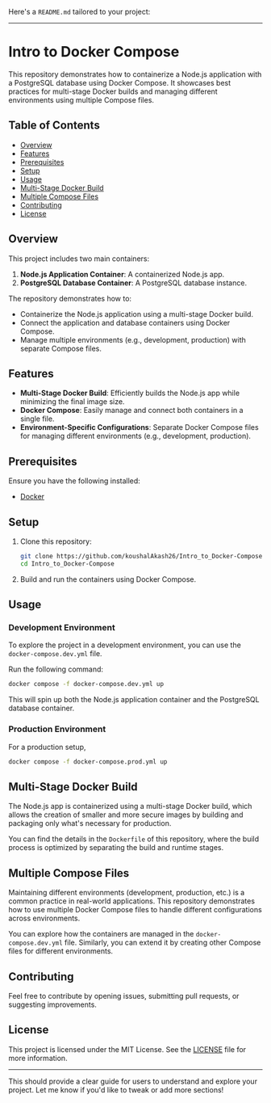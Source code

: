 Here's a `README.md` tailored to your project:

---

# Intro to Docker Compose

This repository demonstrates how to containerize a Node.js application with a PostgreSQL database using Docker Compose. It showcases best practices for multi-stage Docker builds and managing different environments using multiple Compose files.

## Table of Contents
- [Overview](#overview)
- [Features](#features)
- [Prerequisites](#prerequisites)
- [Setup](#setup)
- [Usage](#usage)
- [Multi-Stage Docker Build](#multi-stage-docker-build)
- [Multiple Compose Files](#multiple-compose-files)
- [Contributing](#contributing)
- [License](#license)

## Overview

This project includes two main containers:
1. **Node.js Application Container**: A containerized Node.js app.
2. **PostgreSQL Database Container**: A PostgreSQL database instance.

The repository demonstrates how to:
- Containerize the Node.js application using a multi-stage Docker build.
- Connect the application and database containers using Docker Compose.
- Manage multiple environments (e.g., development, production) with separate Compose files.

## Features
- **Multi-Stage Docker Build**: Efficiently builds the Node.js app while minimizing the final image size.
- **Docker Compose**: Easily manage and connect both containers in a single file.
- **Environment-Specific Configurations**: Separate Docker Compose files for managing different environments (e.g., development, production).

## Prerequisites

Ensure you have the following installed:
- [Docker](https://www.docker.com/get-started)


## Setup

1. Clone this repository:

    ```bash
    git clone https://github.com/koushalAkash26/Intro_to_Docker-Compose.git
    cd Intro_to_Docker-Compose
    ```

2. Build and run the containers using Docker Compose.

## Usage

### Development Environment

To explore the project in a development environment, you can use the `docker-compose.dev.yml` file.

Run the following command:

```bash
docker compose -f docker-compose.dev.yml up
```

This will spin up both the Node.js application container and the PostgreSQL database container.

### Production Environment

For a production setup, 
```bash
docker compose -f docker-compose.prod.yml up
```

## Multi-Stage Docker Build

The Node.js app is containerized using a multi-stage Docker build, which allows the creation of smaller and more secure images by building and packaging only what's necessary for production.

You can find the details in the `Dockerfile` of this repository, where the build process is optimized by separating the build and runtime stages.

## Multiple Compose Files

Maintaining different environments (development, production, etc.) is a common practice in real-world applications. This repository demonstrates how to use multiple Docker Compose files to handle different configurations across environments.

You can explore how the containers are managed in the `docker-compose.dev.yml` file. Similarly, you can extend it by creating other Compose files for different environments.

## Contributing

Feel free to contribute by opening issues, submitting pull requests, or suggesting improvements.

## License

This project is licensed under the MIT License. See the [LICENSE](./LICENSE) file for more information.

---

This should provide a clear guide for users to understand and explore your project. Let me know if you'd like to tweak or add more sections!

